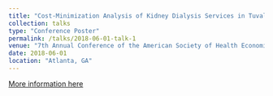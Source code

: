 ```yaml
---
title: "Cost-Minimization Analysis of Kidney Dialysis Services in Tuvalu"
collection: talks
type: "Conference Poster"
permalink: /talks/2018-06-01-talk-1
venue: "7th Annual Conference of the American Society of Health Economists"
date: 2018-06-01
location: "Atlanta, GA"
---
```


[More information here](https://ashecon.confex.com/ashecon/2018/webprogram/Paper6675.html)
